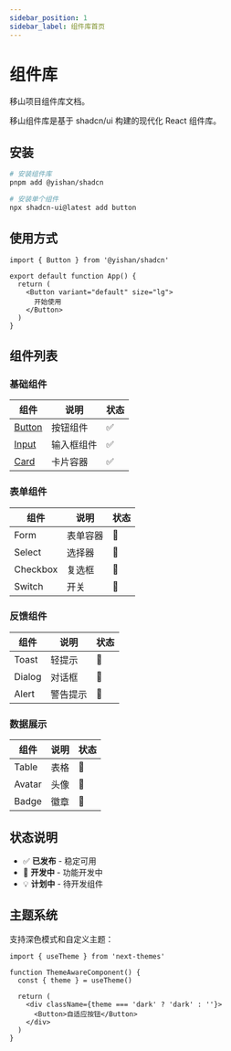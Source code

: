 ```yaml
---
sidebar_position: 1
sidebar_label: 组件库首页
---
```


# 组件库

移山项目组件库文档。

移山组件库是基于 shadcn/ui 构建的现代化 React 组件库。

## 安装

```bash
# 安装组件库
pnpm add @yishan/shadcn

# 安装单个组件
npx shadcn-ui@latest add button
```

## 使用方式

```tsx
import { Button } from '@yishan/shadcn'

export default function App() {
  return (
    <Button variant="default" size="lg">
      开始使用
    </Button>
  )
}
```

## 组件列表

### 基础组件

| 组件 | 说明 | 状态 |
|---|---|---|
| [Button](/components/button) | 按钮组件 | ✅ |
| [Input](/components/input) | 输入框组件 | ✅ |
| [Card](/components/card) | 卡片容器 | ✅ |

### 表单组件

| 组件 | 说明 | 状态 |
|---|---|---|
| Form | 表单容器 | 🚧 |
| Select | 选择器 | 🚧 |
| Checkbox | 复选框 | 🚧 |
| Switch | 开关 | 🚧 |

### 反馈组件

| 组件 | 说明 | 状态 |
|---|---|---|
| Toast | 轻提示 | 🚧 |
| Dialog | 对话框 | 🚧 |
| Alert | 警告提示 | 🚧 |

### 数据展示

| 组件 | 说明 | 状态 |
|---|---|---|
| Table | 表格 | 🚧 |
| Avatar | 头像 | 🚧 |
| Badge | 徽章 | 🚧 |

## 状态说明

- ✅ **已发布** - 稳定可用
- 🚧 **开发中** - 功能开发中
- 💡 **计划中** - 待开发组件

## 主题系统

支持深色模式和自定义主题：

```tsx
import { useTheme } from 'next-themes'

function ThemeAwareComponent() {
  const { theme } = useTheme()
  
  return (
    <div className={theme === 'dark' ? 'dark' : ''}>
      <Button>自适应按钮</Button>
    </div>
  )
}
```